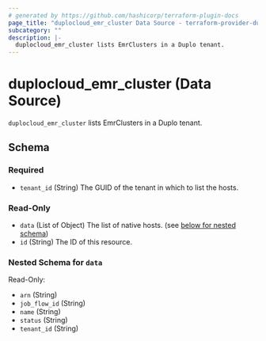 ```yaml
---
# generated by https://github.com/hashicorp/terraform-plugin-docs
page_title: "duplocloud_emr_cluster Data Source - terraform-provider-duplocloud"
subcategory: ""
description: |-
  duplocloud_emr_cluster lists EmrClusters in a Duplo tenant.
---
```


# duplocloud_emr_cluster (Data Source)

`duplocloud_emr_cluster` lists EmrClusters in a Duplo tenant.



<!-- schema generated by tfplugindocs -->
## Schema

### Required

- `tenant_id` (String) The GUID of the tenant in which to list the hosts.

### Read-Only

- `data` (List of Object) The list of native hosts. (see [below for nested schema](#nestedatt--data))
- `id` (String) The ID of this resource.

<a id="nestedatt--data"></a>
### Nested Schema for `data`

Read-Only:

- `arn` (String)
- `job_flow_id` (String)
- `name` (String)
- `status` (String)
- `tenant_id` (String)
